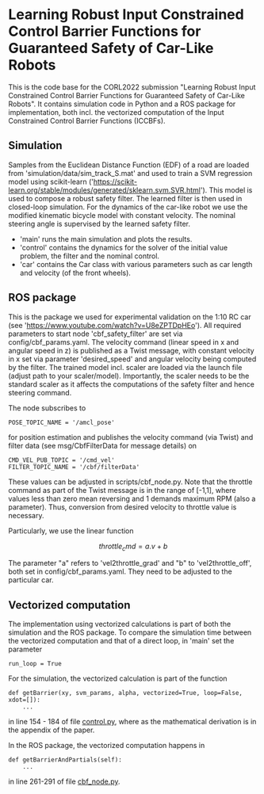 # Learning Robust Input Constrained Control Barrier Functions for Guaranteed Safety of Car-Like Robots

This is the code base for the CORL2022 submission "Learning Robust Input Constrained Control Barrier Functions for Guaranteed Safety of Car-Like Robots". It contains simulation code in Python and a ROS package for implementation, both incl. the vectorized computation of the Input Constrained Control Barrier Functions (ICCBFs).

## Simulation

Samples from the Euclidean Distance Function (EDF) of a road are loaded from 'simulation/data/sim_track_S.mat' and used to train a SVM regression model using scikit-learn ('https://scikit-learn.org/stable/modules/generated/sklearn.svm.SVR.html'). This model is used to compose a robust safety filter. The learned filter is then used in closed-loop simulation. For the dynamics of the car-like robot we use the modified kinematic bicycle model with constant velocity. The nominal steering angle is supervised by the learned safety filter.
- 'main' runs the main simulation and plots the results.
- 'control' contains the dynamics for the solver of the initial value problem, the filter and the nominal control.
- 'car' contains the Car class with various parameters such as car length and velocity (of the front wheels). 

## ROS package 

This is the package we used for experimental validation on the 1:10 RC car (see 'https://www.youtube.com/watch?v=U8eZPTDpHEo'). All required parameters to start node 'cbf_safety_filter' are set via config/cbf_params.yaml. The velocity command (linear speed in x and angular speed in z) is published as a Twist message, with constant velocity in x set via parameter 'desired_speed' and angular velocity being computed by the filter. The trained model incl. scaler are loaded via the launch file (adjust path to your scaler/model). Importantly, the scaler needs to be the standard scaler as it affects the computations of the safety filter and hence steering command.

The node subscribes to 
```
POSE_TOPIC_NAME = '/amcl_pose'
```
for position estimation and publishes the velocity command (via Twist) and filter data (see msg/CbfFilterData for message details) on
```
CMD_VEL_PUB_TOPIC = '/cmd_vel'
FILTER_TOPIC_NAME = '/cbf/filterData'
```
These values can be adjusted in scripts/cbf_node.py. Note that the throttle command as part of the Twist message is in the range of [-1,1], where values less than zero mean reversing and 1 demands maximum RPM (also a parameter). Thus, conversion from desired velocity to throttle value is necessary.

Particularly, we use the linear function 
```math
throttle_cmd = a.v + b
```
The parameter "a" refers to 'vel2throttle_grad' and "b" to 'vel2throttle_off', both set in config/cbf_params.yaml. They need to be adjusted to the particular car.

## Vectorized computation 
The implementation using vectorized calculations is part of both the simulation and the ROS package. To compare the simulation time between the vectorized computation and that of a direct loop, in 'main' set the parameter
```
run_loop = True
```

For the simulation, the vectorized calculation is part of the function 
```
def getBarrier(xy, svm_params, alpha, vectorized=True, loop=False, xdot=[]):
    ...
```
in line 154 - 184 of file [control.py](simulation/control.py), where as the mathematical derivation is in the appendix of the paper.

In the ROS package, the vectorized computation happens in 
```
def getBarrierAndPartials(self):
    ...
```

in line 261-291 of file [cbf_node.py](ros1/cbf_pkg/scripts/cbf_node.py).
